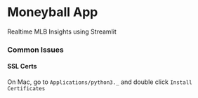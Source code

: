 # Moneyball App
Realtime MLB Insights using Streamlit


### Common Issues
#### SSL Certs
On Mac, go to `Applications/python3._` and double click `Install Certificates`
